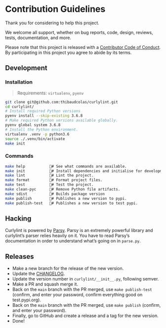 # Contribution Guidelines

Thank you for considering to help this project.

We welcome all support, whether on bug reports, code, design, reviews, tests, documentation, and more.

Please note that this project is released with a [Contributor Code of Conduct](docs/CODE_OF_CONDUCT.md). By participating in this project you agree to abide by its terms.

## Development

### Installation

> Requirements: `virtualenv`, `pyenv`

```sh
git clone git@github.com:thibaudcolas/curlylint.git
cd curlylint/
# Install required Python versions
pyenv install --skip-existing 3.6.8
# Make required Python versions available globally.
pyenv global system 3.6.8
# Install the Python environment.
virtualenv .venv -p python3.6
source ./.venv/bin/activate
make init
```

### Commands

```sh
make help           # See what commands are available.
make init           # Install dependencies and initialise for development.
make lint           # Lint the project.
make format         # Format project files.
make test           # Test the project.
make clean-pyc      # Remove Python file artifacts.
make sdist          # Builds package version
make publish        # Publishes a new version to pypi.
make publish-test   # Publishes a new version to test pypi.
```

## Hacking

Curlylint is powered by [Parsy](https://github.com/python-parsy/parsy). Parsy is an extremely powerful library and curlylint’s parser relies heavily on it. You have to read
Parsy’s documentation in order to understand what’s going on in
`parse.py`.

## Releases

- Make a new branch for the release of the new version.
- Update the [CHANGELOG](https://github.com/thibaudcolas/curlylint/CHANGELOG.md).
- Update the version number in `curlylint/__init__.py`, following semver.
- Make a PR and squash merge it.
- Back on the `main` branch with the PR merged, use `make publish-test` (confirm, and enter your password, confirm everything good on test.pypi.org).
- Back on the `main` branch with the PR merged, use `make publish` (confirm, and enter your password).
- Finally, go to GitHub and create a release and a tag for the new version.
- Done!
